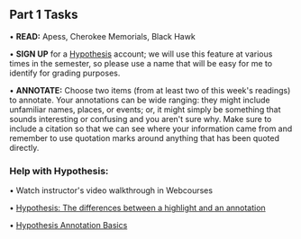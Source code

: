 ## Part 1 Tasks

•	**READ:** Apess, Cherokee Memorials, Black Hawk

•	**SIGN UP** for a [Hypothesis](https://web.hypothes.is/) account; we will use this feature at various times in the semester, so please use a name that will be easy for me to identify for grading purposes. 

•	**ANNOTATE:** Choose two items (from at least two of this week's readings) to annotate. Your annotations can be wide ranging: they might include unfamiliar names, places, or events; or, it might simply be something that sounds interesting or confusing and you aren't sure why. Make sure to include a citation so that we can see where your information came from and remember to use quotation marks around anything that has been quoted directly. 

### Help with Hypothesis:
•	Watch instructor's video walkthrough in Webcourses

•	[Hypothesis: The differences between a highlight and an annotation](https://web.hypothes.is/help/whats-the-difference-between-an-annotation-and-a-highlight/)

•	[Hypothesis Annotation Basics](https://web.hypothes.is/help/annotation-basics/)


